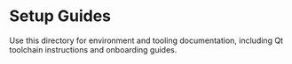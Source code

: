 # Setup Guides

Use this directory for environment and tooling documentation, including Qt toolchain instructions and onboarding guides.
